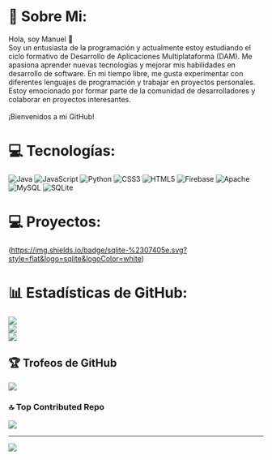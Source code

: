 # 💫 Sobre Mi:
Hola, soy Manuel 👋<br>Soy un entusiasta de la programación y actualmente estoy estudiando el ciclo formativo de Desarrollo de Aplicaciones Multiplataforma (DAM). Me apasiona aprender nuevas tecnologías y mejorar mis habilidades en desarrollo de software. En mi tiempo libre, me gusta experimentar con diferentes lenguajes de programación y trabajar en proyectos personales. Estoy emocionado por formar parte de la comunidad de desarrolladores y colaborar en proyectos interesantes.<br><br>¡Bienvenidos a mi GitHub!


# 💻 Tecnologías:
![Java](https://img.shields.io/badge/java-%23ED8B00.svg?style=flat&logo=openjdk&logoColor=white) ![JavaScript](https://img.shields.io/badge/javascript-%23323330.svg?style=flat&logo=javascript&logoColor=%23F7DF1E) ![Python](https://img.shields.io/badge/python-3670A0?style=flat&logo=python&logoColor=ffdd54) ![CSS3](https://img.shields.io/badge/css3-%231572B6.svg?style=flat&logo=css3&logoColor=white) ![HTML5](https://img.shields.io/badge/html5-%23E34F26.svg?style=flat&logo=html5&logoColor=white) ![Firebase](https://img.shields.io/badge/firebase-%23039BE5.svg?style=flat&logo=firebase) ![Apache](https://img.shields.io/badge/apache-%23D42029.svg?style=flat&logo=apache&logoColor=white) ![MySQL](https://img.shields.io/badge/mysql-4479A1.svg?style=flat&logo=mysql&logoColor=white) ![SQLite](https://img.shields.io/badge/sqlite-%2307405e.svg?style=flat&logo=sqlite&logoColor=white)
# 💻 Proyectos:

(https://img.shields.io/badge/sqlite-%2307405e.svg?style=flat&logo=sqlite&logoColor=white)
# 📊 Estadísticas de GitHub:
![](https://github-readme-stats.vercel.app/api?username=manueeeeeeo&theme=codeSTACKr&hide_border=false&include_all_commits=false&count_private=true)<br/>
![](https://github-readme-streak-stats.herokuapp.com/?user=manueeeeeeo&theme=codeSTACKr&hide_border=false)<br/>
![](https://github-readme-stats.vercel.app/api/top-langs/?username=manueeeeeeo&theme=codeSTACKr&hide_border=false&include_all_commits=false&count_private=true&layout=compact)

## 🏆 Trofeos de GitHub
![](https://github-profile-trophy.vercel.app/?username=manueeeeeeo&theme=codeSTACKr&no-frame=false&no-bg=true&margin-w=4)

### 🔝 Top Contributed Repo
![](https://github-contributor-stats.vercel.app/api?username=manueeeeeeo&limit=5&theme=codeSTACKr&combine_all_yearly_contributions=true)

---
[![](https://visitcount.itsvg.in/api?id=manueeeeeeo&icon=0&color=8)](https://visitcount.itsvg.in)

<!-- Proudly created with GPRM ( https://gprm.itsvg.in ) -->
